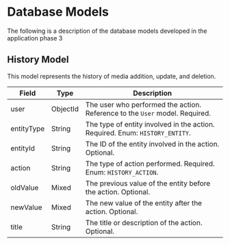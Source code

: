 # **Database Models**

The following is a description of the database models developed in the application phase 3

## History Model

This model represents the history of media addition, update, and deletion.

| Field      | Type     | Description                                                                  |
| ---------- | -------- | ---------------------------------------------------------------------------- |
| user       | ObjectId | The user who performed the action. Reference to the `User` model. Required.  |
| entityType | String   | The type of entity involved in the action. Required. Enum: `HISTORY_ENTITY`. |
| entityId   | String   | The ID of the entity involved in the action. Optional.                       |
| action     | String   | The type of action performed. Required. Enum: `HISTORY_ACTION`.              |
| oldValue   | Mixed    | The previous value of the entity before the action. Optional.                |
| newValue   | Mixed    | The new value of the entity after the action. Optional.                      |
| title      | String   | The title or description of the action. Optional.                            |
